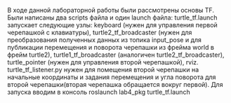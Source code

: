 В ходе данной лабораторной работы были рассмотрены основы TF. Были написаны два scripts файла и один launch файла: turtle_tf.launch запускает следующие узлы: keyboard (нужен для управления первой черепашкой с клавиатуры), turtle2_tf_broadcaster (нужен для преобразования полученных данных из топика input_pose и для публикации перемещения и поворота черепашки из фрейма world в фрейм turtle2), turtle1_tf_broadcaster (аналогичен turtle2_tf_broadcaster), turtle_pointer (нужен для управления второй черепашкой), rviz. turtle_tf_listener.py нужен для помещения второй черепашки на начальные координаты и задания перемещения и угла поворота для второй черепашки(вторая черепашка обращается вокруг первой). Для запуска вводим в консоль roslaunch lab4_pkg turtle_tf.launch
